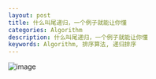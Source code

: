```yaml
---
layout: post
title: 什么叫尾递归，一个例子就能让你懂
categories: Algorithm
description: 什么叫尾递归，一个例子就能让你懂
keywords: Algorithm, 排序算法, 递归排序
---
```

![image](http://upload-images.jianshu.io/upload_images/2946710-03e85f5529ef5e49?imageMogr2/auto-orient/strip%7CimageView2/2/w/1240)
